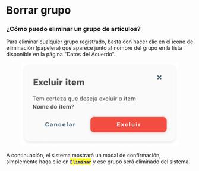 # Borrar grupo

### ¿Cómo puedo eliminar un grupo de artículos?

Para eliminar cualquier grupo registrado, basta con hacer clic en el icono de eliminación (papelera) que aparece junto al nombre del grupo en la lista disponible en la página "Datos del Acuerdo".

<figure><img src="../../../../.gitbook/assets/Excluir item de custo.png" alt=""><figcaption></figcaption></figure>

A continuación, el sistema mostrará un modal de confirmación, simplemente haga clic en <mark style="color:blue;">**`Eliminar`**</mark> y ese grupo será eliminado del sistema.
